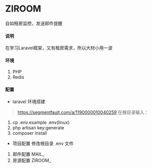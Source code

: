 # ZIROOM
自如租房监控，发送邮件提醒
#### 说明
在学习Laravel框架，又有租房需求，所以大材小用一波
#### 环境
1. PHP
2. Redis
#### 配置
- laravel 环境搭建
> https://segmentfault.com/a/1190000010040259
在根目录输入：
1. cp .env.example .env(linux)
2. php artisan key:generate
3. composer install
- 项目配置
修改根目录 .env 文件
1. 邮件配置
MAIL_
2. 房源配置
ZIROOM_
